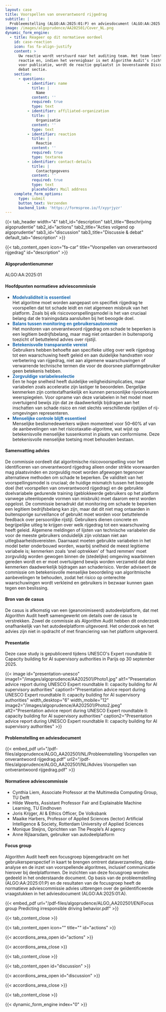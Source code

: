 ```yaml
---
layout: case
title: Voorspellen van onverantwoord rijgedrag
subtitle: |
  Probleemstelling (ALGO:AA:2025:01:P) en adviesdocument (ALGO:AA:2025:01:A)
image: /images/algoprudence/AA202501/Cover_NL.png
dynamic_form_engine:
  - title: Reageer op dit normatieve oordeel
    id: case-reaction
    icon: fas fa-align-justify
    content: >
      Uw reactie wordt verstuurd naar het auditing team. Het team leest de
      reactie en, indien het verenigbaar is met Algorithm Audit’s richtlijnen
      voor publicatie, wordt de reactie geplaatst in bovenstaande Discussie &
      debat sectie.
    section:
      - questions:
          - identifier: name
            title: |
              Name
            content: ''
            required: true
            type: text
          - identifier: affiliated-organization
            title: |
              Organisatie
            content: ''
            type: text
          - identifier: reaction
            title: |
              Reactie
            content: ''
            required: true
            type: textarea
          - identifier: contact-details
            title: |
              Contactgegevens
            content: ''
            required: true
            type: text
            placeholder: Mail address
    complete_form_options:
      type: submit
      button_text: Verzenden
      backend_link: 'https://formspree.io/f/xyyrjyzr'
---
```


{{< tab_header width="4" tab1_id="description" tab1_title="Beschrijving algoprudentie" tab2_id="actions" tab2_title="Acties volgend op algoprudentie" tab3_id="discussion" tab3_title="Discussie & debat" default_tab="description" >}}

{{< tab_content_open icon="fa-car" title="Voorspellen van onverantwoord rijgedrag" id="description" >}}

#### Algoprudentienummer

ALGO:AA:2025:01

#### Hoofdpunten normatieve adviescommissie

* <span style="color:#005aa7; font-weight:600;">Modelvaliditeit is essentieel</span>\
  Het algoritme moet worden aangepast om specifiek rijgedrag te voorspellen dat tot schade leidt en niet algemeen misbruik van het platform. Zoals bij elk risicovoorspellingsmodel is het van cruciaal belang dat de trainingsdata aansluiten bij het beoogde doel.
* <span style="color:#005aa7; font-weight:600;">Balans tussen monitoring en gebruikersautonomie</span>\
  Het monitoren van onverantwoord rijgedrag om schade te beperken is een legitiem bedrijfsbelang, maar mag niet ontaarden in buitensporig toezicht of betuttelend advies over rijstijl.
* <span style="color:#005aa7; font-weight:600;">Betekenisvolle transparantie vereist</span>\
  Gebruikers hebben behoefte aan specifieke uitleg over welk rijgedrag tot een waarschuwing heeft geleid en aan duidelijke handvatten voor verbetering van rijgedrag, niet aan algemene waarschuwingen of verwarrende technische termen die voor de doorsnee platformgebruiker geen betekenis hebben.
* <span style="color:#005aa7; font-weight:600;">Zorgvuldige variabeleselectie</span>\
  Een te hoge snelheid heeft duidelijke veiligheidsimplicaties, maar variabelen zoals acceleratie zijn lastiger te beoordelen. Dergelijke kenmerken zijn contextafhankelijk en kunnen persoonlijke rijvoorkeuren weerspiegelen. Voor opname van deze variabelen in het model moet overtuigend bewijs zijn dat ze daadwerkelijk bijdragen aan het inschatten van schade­ risico en niet slechts verschillende rijstijlen of rij- omgevingen representeren.
* <span style="color:#005aa7; font-weight:600;">Menselijke controle blijft essentieel</span>\
  Menselijke beslismedewerkers wijken momenteel voor 50–60% af van de aanbevelingen van het
  risicotaxatie-algoritme, wat wijst op betekenisvolle menselijke tussenkomst in plaats van conformisme.
  Deze betekenisvolle menselijke toetsing moet behouden bestaan.

#### Samenvatting advies

De commissie oordeelt dat algoritmische risicovoorspelling voor het identificeren van onverantwoord rijgedrag
alleen onder strikte voorwaarden mag plaatsvinden en zorgvuldig moet worden afgewogen tegenover
alternatieve methoden om schade te beperken. De validiteit van het voorspellingsmodel is cruciaal; de huidige
mismatch tussen het beoogde doel (het voorspellen van onverantwoord rijgedrag) en de gebruikte doelvariabele
gedurende training (geblokkeerde gebruikers op het platform vanwege uiteenlopende vormen van misbruik)
moet daarom eerst worden opgelost. De commissie benadrukt dat monitoring om schade te beperken een
legitiem bedrijfsbelang kan zijn, maar dat dit niet mag ontaarden in buitensporige surveillance of gebruikt
moet worden voor betuttelende feedback over persoonlijke rijstijl. Gebruikers dienen concrete en begrijpelijke
uitleg te krijgen over welk rijgedrag tot een waarschuwing heeft geleid. Algemene meldingen of lijsten van
technische variabelen die voor de meeste gebruikers onduidelijk zijn volstaan niet aan uitlegbaarheidsvereisten.
Daarnaast moeten gebruikte variabelen in het model beter onderbouwd worden, waarbij snelheid de
meest legitieme variabele is; kenmerken zoals ‘snel optrekken’ of ‘hard remmen’ moet zorgvulidg worden
gewogen binnen de (stedelijke) omgeving waarbinnen gereden wordt en er moet overtuigend bewijs worden
verzameld dat deze kenmerken daadwerkelijk bijdragen aan schaderisico. Verder adviseert de commissie om
betekenisvolle menselijke beoordeling van algoritmische aanbevelingen te behouden, zodat het risico op
onterechte waarschuwingen wordt verkleind en gebruikers in bezwaar kunnen gaan tegen een beslissing.

#### Bron van de casus

De casus is afkomstig van een (geanonimiseerd) autodeelplatform, dat met Algorithm Audit heeft samengewerkt om details over de casus te verstrekken. Zowel de commissie als Algorithm Audit hebben dit onderzoek onafhankelijk van het autodeelplatform uitgevoerd. Het onderzoek en het advies zijn niet in opdracht of met financiering van het platform uitgevoerd.

#### Presentatie

Deze case study is gepubliceerd tijdens UNESCO's Expert roundtable II: Capacity building for AI supervisory authorities in Parijs op 30 september 2025.

{{< image id="presentation-unesco" image1="/images/algoprudence/AA202501/Photo1.jpg" alt1="Presentation advice report during UNESCO Expert roundtable II: capacity building for AI supervisory authorities" caption1="Presentation advice report during UNESCO Expert roundtable II: capacity building for AI supervisory authorities" width_desktop="6" width_mobile="12" image2="/images/algoprudence/AA202501/Photo2.jpeg" alt2="Presentation advice report during UNESCO Expert roundtable II: capacity building for AI supervisory authorities" caption2="Presentation advice report during UNESCO Expert roundtable II: capacity building for AI supervisory authorities" >}}

#### Problemstelling en adviesdocument

{{< embed_pdf url="/pdf-files/algoprudence/ALGO_AA202501/NL/Probleemstelling Voorspellen van onverantwoord rijgedrag.pdf" url2="/pdf-files/algoprudence/ALGO_AA202501/NL/Advies Voorspellen van ontverantwoord rijgedrag.pdf" >}}

#### Normatieve adviescommissie

* Cynthia Liem, Associate Professor at the Multimedia Computing Group, TU Delft
* Hilde Weerts, Assistant Professor Fair and Explainable Machine Learning, TU Eindhoven
* Joris Krijger, AI & Ethics Officer, De Volksbank
* Maaike Harbers, Professor of Applied Sciences (lector) Artificial Intelligence & Society, Rotterdam University of Applied Sciences
* Monique Steijns, Oprichten van The People’s AI agency
* Anne Rijlaarsdam, gebruiker van autodeelplatform

#### Focus group

Algorithm Audit heeft een focusgroep bijeengebracht om het gebruikersperspectief in kaart te brengen omtrent dataverzameling, data-analyse en de inzet van voorspellende algoritmes, inclusief communicatie hierover bij deelplatformen. De inzichten van deze focusgroep worden gedeeld in het onderstaande document. Op basis van de probleemstelling (ALGO:AA:2025:01:P) en de resultaten van de focusgroep heeft de normatieve adviescommissie advies uitbrengen over de geïdentificeerde vraagstukken in het adviesdocument (ALGO:AA:2025:01:A).

{{< embed_pdf url="/pdf-files/algoprudence/ALGO_AA202501/EN/Focus group Predicting irresponsible driving behavior.pdf" >}}

{{< tab_content_close >}}

{{< tab_content_open icon="" title="" id="actions" >}}

{{< accordions_area_open id="actions" >}}

{{< accordions_area_close >}}

{{< tab_content_close >}}

{{< tab_content_open id="discussion" >}}

{{< accordions_area_open id="discussion" >}}

{{< accordions_area_close >}}

{{< tab_content_close >}}

{{< dynamic_form_engine index="0" >}}
